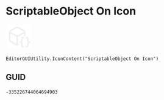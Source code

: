 # ScriptableObject On Icon
![](/img/ScriptableObject%20On%20Icon.png)

``` CSharp
EditorGUIUtility.IconContent("ScriptableObject On Icon")
```
## GUID
```
-335226744064694903
```
